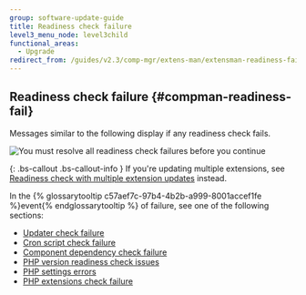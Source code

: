 ```yaml
---
group: software-update-guide
title: Readiness check failure
level3_menu_node: level3child
functional_areas:
  - Upgrade
redirect_from: /guides/v2.3/comp-mgr/extens-man/extensman-readiness-fail.html
---
```


## Readiness check failure {#compman-readiness-fail}

Messages similar to the following display if any readiness check fails. 

![You must resolve all readiness check failures before you continue]({{site.baseurl}}/static/images/cman_readiness-fail-ex.png)

{: .bs-callout .bs-callout-info }
If you're updating multiple extensions, see [Readiness check with multiple extension updates]({{page.baseurl}}/system-update-upgrade/extension-manager/readiness/multiple-check.html#extensman-readiness-multi-fail) instead.

In the {% glossarytooltip c57aef7c-97b4-4b2b-a999-8001accef1fe %}event{% endglossarytooltip %} of failure, see one of the following sections:

* [Updater check failure]({{page.baseurl}}/system-update-upgrade/troubleshoot/updater.html)
* [Cron script check failure]({{page.baseurl}}/system-update-upgrade/troubleshoot/cron.html)
* [Component dependency check failure]({{page.baseurl}}/system-update-upgrade/troubleshoot/component-dependency.html)
* [PHP version readiness check issues]({{page.baseurl}}/system-update-upgrade/troubleshoot/php-version.html)
* [PHP settings errors]({{page.baseurl}}/install/troubleshooting/php/settings.html)
* [PHP extensions check failure]({{page.baseurl}}/install-gde/system-requirements.html)

